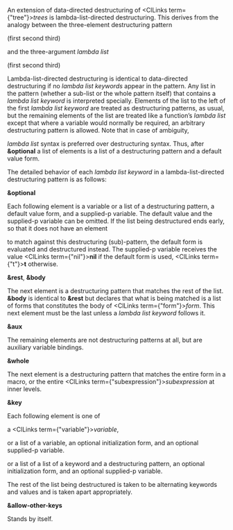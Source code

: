  



An extension of data-directed destructuring of <ClLinks  term={"tree"}><i>trees</i></ClLinks> is lambda-list-directed destructuring. This derives from the analogy between the three-element destructuring pattern 



(first second third) 



and the three-argument *lambda list* 



(first second third) 



Lambda-list-directed destructuring is identical to data-directed destructuring if no *lambda list keywords* appear in the pattern. Any list in the pattern (whether a sub-list or the whole pattern itself) that contains a *lambda list keyword* is interpreted specially. Elements of the list to the left of the first *lambda list keyword* are treated as destructuring patterns, as usual, but the remaining elements of the list are treated like a function’s *lambda list* except that where a variable would normally be required, an arbitrary destructuring pattern is allowed. Note that in case of ambiguity,  







*lambda list* syntax is preferred over destructuring syntax. Thus, after **&amp;optional** a list of elements is a list of a destructuring pattern and a default value form. 



The detailed behavior of each *lambda list keyword* in a lambda-list-directed destructuring pattern is as follows: 



**&amp;optional** 



Each following element is a variable or a list of a destructuring pattern, a default value form, and a supplied-p variable. The default value and the supplied-p variable can be omitted. If the list being destructured ends early, so that it does not have an element 



to match against this destructuring (sub)-pattern, the default form is evaluated and destructured instead. The supplied-p variable receives the value <ClLinks  term={"nil"}><b>nil</b></ClLinks> if the default form is used, <ClLinks  term={"t"}><b>t</b></ClLinks> otherwise. 



**&amp;rest**, **&amp;body** 



The next element is a destructuring pattern that matches the rest of the list. **&amp;body** is identical to **&amp;rest** but declares that what is being matched is a list of forms that constitutes the body of <ClLinks  term={"form"}><i>form</i></ClLinks>. This next element must be the last unless a *lambda list keyword* follows it. 



**&amp;aux** 



The remaining elements are not destructuring patterns at all, but are auxiliary variable bindings. 



**&amp;whole** 



The next element is a destructuring pattern that matches the entire form in a macro, or the entire <ClLinks  term={"subexpression"}><i>subexpression</i></ClLinks> at inner levels. 



**&amp;key** 



Each following element is one of 



a <ClLinks  term={"variable"}><i>variable</i></ClLinks>, 



or a list of a variable, an optional initialization form, and an optional supplied-p variable. 



or a list of a list of a keyword and a destructuring pattern, an optional initialization form, and an optional supplied-p variable. 



The rest of the list being destructured is taken to be alternating keywords and values and is taken apart appropriately.  







**&amp;allow-other-keys** 



Stands by itself. 



